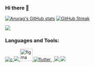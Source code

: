 ### Hi there 👋

<!--
**Zeph16/Zeph16** is a ✨ _special_ ✨ repository because its `README.md` (this file) appears on your GitHub profile.

Here are some ideas to get you started:
-->
[![Anurag's GitHub stats](https://github-readme-stats.vercel.app/api?username=Zeph16)](https://github.com/anuraghazra/github-readme-stats&theme=midnight-purple)
[![GitHub Streak](http://github-readme-streak-stats.herokuapp.com?user=Zeph16&theme=midnight-purple&hide_border=true&date_format=M%20j%5B%2C%20Y%5D)](https://git.io/streak-stats)

![](https://komarev.com/ghpvc/?username=Zeph16&color=green)
 
<h3 align="left">Languages and Tools:</h3>
 <p align="left"> <a href="https://www.cprogramming.com/" target="_blank"> 
 <img src="https://devicons.github.io/devicon/devicon.git/icons/c/c-original.svg" alt="c"
  </a>
 <a href="https://www.w3schools.com/cpp/" target="_blank"> 
 <img src="https://devicons.github.io/devicon/devicon.git/icons/cplusplus/cplusplus-origi
 </a>
 <a href="https://www.figma.com/" target="_blank">
  <img src="https://www.vectorlogo.zone/logos/figma/figma-icon.svg" alt="figma" width="40
 </a> <a href="https://flutter.dev" target="_blank"> 
 <img src="https://www.vectorlogo.zone/logos/flutterio/flutterio-icon.svg" alt="flutter" 
 </a> <a href="https://git-scm.com/" target="_blank"> 
 <img src="https://www.vectorlogo.zone/logos/git-scm/git-scm-icon.svg" alt="git" width="4
 </a> <a href="https://www.w3.org/html/" target="_blank"> 
 <img src="https://devicons.github.io/devicon/devicon.git/icons/html5/html5-original-word
 </a> <a href="https://www.linux.org/" target="_blank"> 
 <img src="https://devicons.github.io/devicon/devicon.git/icons/linux/linux-original.svg"
 </a>
 <a href="https://www.python.org" target="_blank"> <img src="https://devicons.github.io/d

